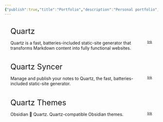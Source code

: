 ```yaml
---
{"publish":true,"title":"Portfolio","description":"Personal portfolio","created":"Monday, January 29th 2024, 3:05:46 pm","modified":"Wednesday, June 11th 2025, 12:26:08 am","cssclasses":"mado-heading"}
---
```



<div class="datacore-card"><div class="datacore-card-title">Quartz</div><div class="datacore-card-inner"><div class="datacore-card-content">Quartz is a fast, batteries-included static-site generator that transforms Markdown content into fully functional websites.</div><div class="datacore-card-footer"><a href="https://quartz.jzhao.xyz/" target="_blank" rel="noopener nofollow">link</a></div></div></div>

<div class="datacore-card"><div class="datacore-card-title">Quartz Syncer</div><div class="datacore-card-inner"><div class="datacore-card-content">Manage and publish your notes to Quartz, the fast, batteries-included static-site generator.</div><div class="datacore-card-footer"><a href="https://saberzero1.github.io/quartz-syncer-docs/" target="_blank" rel="noopener nofollow">link</a></div></div></div>

<div class="datacore-card"><div class="datacore-card-title">Quartz Themes</div><div class="datacore-card-inner"><div class="datacore-card-content">Obsidian 🤝 Quartz. Quartz-compatible Obsidian themes.</div><div class="datacore-card-footer"><a href="https://github.com/saberzero1/quartz-themes" target="_blank" rel="noopener nofollow">link</a></div></div></div>

<!--

## Portfolio

Hello

### Welcome

Nice to meet you

CV: [English CV](https://rxresu.me/saberzero1/curriculum-vitae-english) [Dutch CV](https://rxresu.me/saberzero1/curriculum-vitae-dutch)

```python
print("Hello World")
```

[![GitHub User Stats](https://raw.githubusercontent.com/saberzero1/saberzero1/old/general.svg)](https://github.com/saberzero1)

[![LeetCode Profile](https://raw.githubusercontent.com/saberzero1/saberzero1/old/leetcode.svg)](https://leetcode.com/saberzero1/)
-->


<style>.datacore-card{display:flex;flex-direction:column;padding:1.2rem;border-radius:.5em;background-color:var(--background-secondary,rgba(0,0,0,0)); min-width: 89%; border: 2px solid var(--table-border-color,var(--gray)); overflow-y: auto;}.datacore-card-title { margin-bottom: .6em; display: flex; justify-content: space-between; font-size: 1.8em;}.datacore-card-title.centered { justify-content: center !important;}.datacore-card-content,.datacore-card-inner,.datacore-card { transition: all .3s cubic-bezier(.65,.05,.36,1);}.datacore-card-inner { overflow-y: auto; overflow-x: hidden; max-height: 500px;}.datacore-card .datacore-card-collapser,.datacore-card.is-collapsed .datacore-card-collapser { transition: all .5s cubic-bezier(.65,.05,.36,1);}.datacore-card-content { flex-grow: 1;}.datacore-card-inner { display: flex;}.datacore-card:not(.datacore-card.is-collapsed) .datacore-card-collapser { transform: rotate(180deg);}.datacore-card.is-collapsed .datacore-card-collapser { transform: rotate(0deg) !important;}.datacore-card-collapse,.datacore-card-collapser svg { min-width: 1em; min-height: 1em; fill: currentColor; vertical-align: middle;}.datacore-card.is-collapsed .datacore-card-collapser { transform: rotate(0deg);}.datacore-card .datacore-card-footer { font-size: .7em; text-align: right; padding: 0;}</style>
